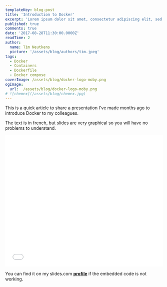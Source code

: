 ```yaml
---
templateKey: blog-post
title: 'Introduction to Docker'
excerpt: 'Lorem ipsum dolor sit amet, consectetur adipiscing elit, sed do eiusmod tempor incididunt ut labore et dolore magna aliqua. Praesent elementum facilisis leo vel fringilla est ullamcorper eget. At imperdiet dui accumsan sit amet nulla facilities morbi tempus.'
published: true
comments: true
date: '2017-08-28T11:30:00.0000Z'
readTime: 2
author:
  name: Tim Neutkens
  picture: '/assets/blog/authors/tim.jpeg'
tags:
  - Docker
  - Containers
  - Dockerfile
  - Docker compose
coverImage: /assets/blog/docker-logo-moby.png
ogImage:
  url:  /assets/blog/docker-logo-moby.png
# ![chemex](/assets/blog/chemex.jpg)
---
```


This is a quick article to share a presentation I've made months ago to introduce Docker to my colleagues.

The text is in french, but slides are very graphical so you will have no problems to understand.

<iframe src="//slides.com/mrkpatchaa/introduction-a-docker/embed" width="100%" height="420" scrolling="no" frameborder="0" webkitallowfullscreen mozallowfullscreen allowfullscreen></iframe>

You can find it on my slides.com [**profile**](http://slides.com/mrkpatchaa/introduction-a-docker#/) if the embedded code is not working.
